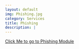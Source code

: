 ```yaml
---
layout: default
img: Phishing.jpg
category: Services
title: Phishing
description: |
---
```

[Click Me to go to Phishing Module](https://www.google.com) 
